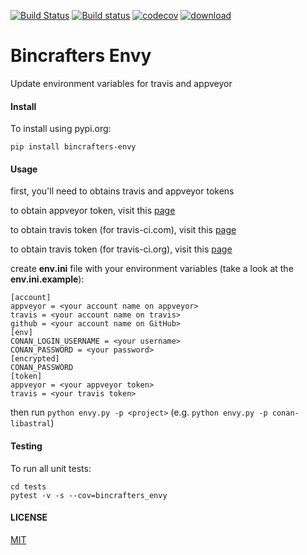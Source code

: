[![Build Status](https://travis-ci.org/bincrafters/bincrafters-envy.svg?branch=master)](https://travis-ci.org/bincrafters/bincrafters-envy)
[![Build status](https://ci.appveyor.com/api/projects/status/bb3844r6mnu7gy1g?svg=true)](https://ci.appveyor.com/project/BinCrafters/bincrafters-envy)
[![codecov](https://codecov.io/gh/bincrafters/bincrafters-envy/branch/master/graph/badge.svg)](https://codecov.io/gh/bincrafters/bincrafters-envy)
[![download](https://img.shields.io/badge/download-pypi-blue.svg)](https://pypi.org/project/bincrafters-envy)

# Bincrafters Envy

Update environment variables for travis and appveyor

#### Install
To install using pypi.org:

    pip install bincrafters-envy

#### Usage
first, you'll need to obtains travis and appveyor tokens

to obtain appveyor token, visit this [page](https://ci.appveyor.com/api-keys)

to obtain travis token (for travis-ci.com), visit this [page](https://travis-ci.com/account/preferences)

to obtain travis token (for travis-ci.org), visit this [page](https://travis-ci.org/account/preferences)

create **env.ini** file with your environment variables (take a look at the **env.ini.example**):

```
[account]
appveyor = <your account name on appveyor>
travis = <your account name on travis>
github = <your account name on GitHub>
[env]
CONAN_LOGIN_USERNAME = <your username>
CONAN_PASSWORD = <your password>
[encrypted]
CONAN_PASSWORD
[token]
appveyor = <your appveyor token>
travis = <your travis token>

```

then run `python envy.py -p <project>` (e.g. `python envy.py -p conan-libastral`)

#### Testing
To run all unit tests:

    cd tests
    pytest -v -s --cov=bincrafters_envy

#### LICENSE
[MIT](LICENSE)
